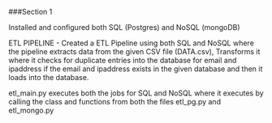 ###Section 1

Installed and configured both SQL (Postgres) and NoSQL (mongoDB)

ETL PIPELINE - 
Created a ETL Pipeline using both SQL and NoSQL where the pipeline extracts data from the given CSV file (DATA.csv), Transforms it where it checks for duplicate entries into the database for email and ipaddress if the email and ipaddress exists in the given database and then it loads into the database. 

etl_main.py executes both the jobs for SQL and NoSQL where it executes by calling the class and functions from both the files etl_pg.py and etl_mongo.py 



